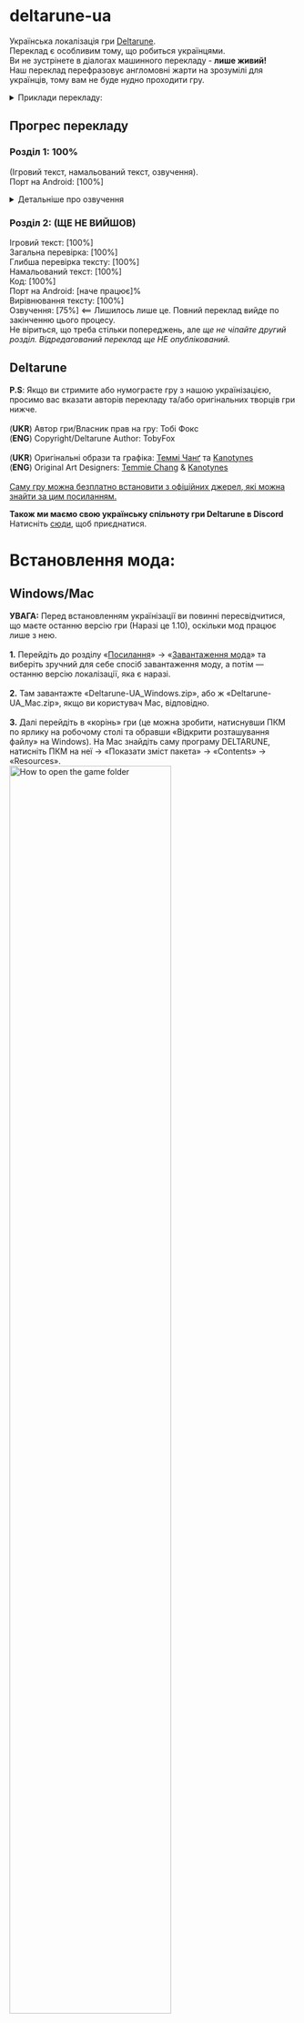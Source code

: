 # deltarune-ua

Українська локалізація гри [Deltarune](https://deltarune.com/).<br>Переклад є особливим тому, що робиться українцями.<br>Ви не зустрінете в діалогах машинного перекладу - **лише живий!**<br>Наш переклад перефразовує англомовні жарти на зрозумілі для українців, тому вам не буде нудно проходити гру.

<details>
    <summary>Приклади перекладу:</summary>
    <img width="75%" alt="Localization screenshots" src="https://cdn.discordapp.com/attachments/1083924171580510228/1083942836065542154/20221020185357_2.jpg">
    <img width="75%" alt="Localization screenshots" src="https://cdn.discordapp.com/attachments/1083924171580510228/1083942878599979109/20221020181207_1.jpg">
    <img width="75%" alt="Localization screenshots" src="https://cdn.discordapp.com/attachments/1083924171580510228/1083943230401413244/lancers_sign.png">
    <img width="75%" alt="Localization screenshots" src="https://cdn.discordapp.com/attachments/1083924171580510228/1083945036883959908/Equip_menu.png">
    <img width="75%" alt="Localization screenshots" src="https://cdn.discordapp.com/attachments/1083924171580510228/1083945063182254100/Ruddins_battle.png">
    <img width="75%" alt="Localization screenshots" src="https://cdn.discordapp.com/attachments/1083924171580510228/1083945097906896996/Topchef.png">
    <img width="75%" alt="Localization screenshots" src="https://cdn.discordapp.com/attachments/1083924171580510228/1083945127124422726/Susie_dialogue.png">
    <img width="75%" alt="Localization screenshots" src="https://cdn.discordapp.com/attachments/1083924171580510228/1083945162293653545/Bloxer_battle.png">
    <img width="75%" alt="Localization screenshots" src="https://cdn.discordapp.com/attachments/1083924171580510228/1083945183378411560/Pacifying.png">
</details>

## Прогрес перекладу

### Розділ 1: 100%
(Ігровий текст, намальований текст, озвучення).
<br>Порт на Android: [100%]

<details>
    <summary>Детальніше про озвучення</summary>
    <br>Голос Джиявола (https://youtu.be/LrTNVlcmk0M) та вокальний уривок «Не забудь» (ориг. «Dont Forget») (https://youtu.be/EWDl1gN0-c8).
</details>

### Розділ 2: **(ЩЕ НЕ ВИЙШОВ)**
Ігровий текст: [100%]
<br>Загальна перевірка: [100%]
<br>Глибша перевірка тексту: [100%]
<br>Намальований текст: [100%]
<br>Код: [100%]
<br>Порт на Android: [наче працює]%
<br>Вирівнювання тексту: [100%]
<br>Озвучення: [75%] <== Лишилось лише це. Повний переклад вийде по закінченню цього процесу.
<br>Не віриться, що треба стільки попереджень, але _ще не чіпайте другий розділ. Відредагований переклад ще НЕ опублікований._

## Deltarune
**P.S**: Якщо ви стримите або нумограєте гру з нашою українізацією, просимо вас вказати авторів перекладу та/або оригінальних творців гри нижче.
<br><br>
(**UKR**) Автор гри/Власник прав на гру: Тобі Фокс<br>(**ENG**) Copyright/Deltarune Author: TobyFox
<br><br>
(**UKR**) Оригінальні образи та графіка: [Теммі Чанґ](https://twitter.com/tuyoki) та [Kanotynes](https://twitter.com/kanotynes)<br>(**ENG**) Original Art Designers: [Temmie Chang](https://twitter.com/tuyoki) & [Kanotynes](https://twitter.com/kanotynes)
<br><br>[Саму гру можна безплатно встановити з офіційних джерел, які можна знайти за цим посиланням.](https://deltarune.com/)

**Також ми маємо свою українську спільноту гри Deltarune в Discord**
<br>Натисніть [сюди](https://discord.gg/uBMDfeMDJ3), щоб приєднатися.

# Встановлення мода:
## Windows/Mac
**УВАГА:** Перед встановленням українізації ви повинні пересвідчитися, що маєте останню версію гри (Наразі це 1.10), оскільки мод працює лише з нею.
<br><br>**1.** Перейдіть до розділу «[Посилання](https://github.com/yanchukcha/deltarune-ua#посилання)» -> «[Завантаження мода](https://github.com/yanchukcha/deltarune-ua#Завантаження-мода)» та виберіть зручний для себе спосіб завантаження моду, а потім — останню версію локалізації, яка є наразі.
<br><br>
**2.** Там завантажте «Deltarune-UA_Windows.zip», або ж «Deltarune-UA_Mac.zip», якщо ви користувач Mac, відповідно.
<br><br>
**3.** Далі перейдіть в «корінь» гри (це можна зробити, натиснувши ПКМ по ярлику на робочому столі та обравши «Відкрити розташування файлу» на Windows).
На Mac знайдіть саму програму DELTARUNE, натисніть ПКМ на неї -> «Показати зміст пакета» -> «Contents» -> «Resources».
<br>
<img width="75%" alt="How to open the game folder" src="https://cdn.discordapp.com/attachments/1083924171580510228/1083941480500039770/How_to_open_game_folder.png">
<br>
**4.** Перенесіть файли (`data` та теку `lang`) із завантаженого архіву просто до теки гри, та **ОБОВ'ЯЗКОВО** погодьтесь із заміною!
<br>
<img width="75%" alt="Move files" src="https://cdn.discordapp.com/attachments/1083924171580510228/1083941491078082580/Move_files.png">
<br>
**5.** Тепер зайдіть до гри та серед наявних мов виберіть українську. Готово! Приємної гри!


## Android
**1.** Перейдіть до розділу «[Посилання](https://github.com/yanchukcha/deltarune-ua#Посилання)» -> «[Завантаження мода](https://github.com/yanchukcha/deltarune-ua#Завантаження-мода)» та виберіть зручний для себе спосіб завантаження моду, а потім — останню версію локалізації, яка є наразі.
<br><br>
**2.** Завантажте та встановіть «deltUA_mobile.apk». У разі крашів спробуйте встановити «deltUA_mobile_shaderless.apk», НЕ видаляючи перед тим уже встановлену гру.
<br><br>
**3.** Тепер зайдіть до гри та серед наявних мов виберіть українську. Готово! Приємної гри!
<br><br>
**P.S.** Перед оновленням застосунку на нову версію, НЕ видаляйте стару, щоб не втратити свої збереження!

## Повідомлення про проблеми та питання:
Якщо у вас виникли якісь проблеми із встановленням, чи є якісь інші питання:
<br>
**1.** Зайдіть до вкладки «[Issues](https://github.com/yanchukcha/deltarune-ua/issues)» та натисніть «New issue».
<br>
<img width="50%" alt="Issues tab" src="https://cdn.discordapp.com/attachments/1083924171580510228/1083933849026842644/2023-03-11_023409.png">
<br>
<br>
<img width="75%" alt="New issue tab" src="https://cdn.discordapp.com/attachments/1083924171580510228/1083933873211183205/2023-03-11_023913.png">
<br>
**2.** За допомогою готового шаблону з інструкціями [створіть](https://github.com/IndiMops/deltarune-ua/issues/new/choose) нове повідомлення про проблему та/або знайдену помилку в перекладі, натиснувши «Get started»
<br>
<img width="75%" alt="Issue template" src="https://cdn.discordapp.com/attachments/1083924171580510228/1083934626176847932/2023-03-11_024113.png">
<br>
**3.** Для завершення натисніть на «Submit new issue», щоб підтвердити створення свого повідомлення. Готово!<br><br>

Також ви можете особисто звернутися до [yanchukcha](https://discord.com/users/366303194688782336) або [danielle](https://discord.com/users/625325289656025089) у Discord, або створити новий допис в каналі «#баґи-та-критика» на самому [сервері](https://discord.gg/uBMDfeMDJ3).<br>

# Посилання

### Завантаження мода
[Github](https://github.com/yanchukcha/deltarune-ua/releases)
<br><br>[Google Диск](https://drive.google.com/drive/folders/1ddDw02e9ku1zThp_Ia6moOhIsqJEMlbt?usp=sharing)
<br><br>[Nexusmods](https://www.nexusmods.com/deltarune/mods/8?tab=files)<br>

### Ми в соцмережах
[YouTube](https://www.youtube.com/@pereclaw)
<br><br>[Telegram](https://t.me/Pereclaw)
<br><br>[TikTok](https://www.tiktok.com/@pereclawteam_ua)
<br><br>[Наш сервер у Discord](https://discord.gg/uBMDfeMDJ3)

# Новини та оголошення
Переклад 1-го розділу повністю готовий, але досі рекомендується лишати відгуки щодо перекладу!<br>Внести у нього зміни потребує мінімальних зусиль, тому не соромтеся.
<br><br>**Якщо вам цікаво, є записи проходження перекладу 1-го розділу українськими стрімерами та нумограйниками (летсплеєрами), які ви можете переглянути за цими посиланнями:**

### YouTube
[Записи стримів](https://youtube.com/playlist?list=PLI3ZhbtyRn3WOY2v8I69CT-cIcrp6tVD4)

[Нумограї](https://www.youtube.com/playlist?list=PLI3ZhbtyRn3WqPKDTtvWKBxLXdrsjXhbK)

# Автори перекладу

## Перекладацька команда «Pereclaw»

### Головний перекладач:
- yanchukcha: [Discord](https://discord.com/users/366303194688782336)

### Інші перекладачі:
- I.OL
- DanielleTlumach
- Семен Згущений

### Організаторка:
- DanielleTlumach: [Discord](https://discord.com/users/625325289656025089), [Steam](https://steamcommunity.com/id/DanyloRoch/), [Twitch](https://www.twitch.tv/daniellatlumach)

### Озвучення Джиявола:
- LostHuman - [Youtube](https://www.youtube.com/c/WildGamer111) (Голос)
- yanchukcha (Обробка)
- DanielleTlumach (Режисерування)

### Don't Forget - «Не забудь» (Вокальний уривок):
- FulminisIctus - [Youtube](https://www.youtube.com/c/FulminisIctus) (Інструментал)
- neonbonbon - [Twitch](https://www.twitch.tv/neonbonbon?sr=a) (Вокал)
- yanchukcha (Обробка)
- DanielleTlumach (Режисерування)

### Редактори та помічники:
- [Florentia Mysteria](https://github.com/florik-florentia) (Редактор)
- [INDMops](https://github.com/IndiMops) (Помічник)
- Яйойщик
